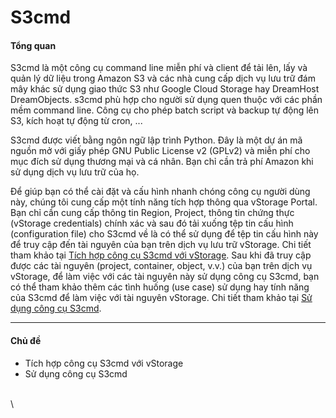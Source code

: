 # S3cmd

#### Tổng quan 

S3cmd là một công cụ command line miễn phí và client để tải lên, lấy và quản lý dữ liệu trong Amazon S3 và các nhà cung cấp dịch vụ lưu trữ đám mây khác sử dụng giao thức S3 như Google Cloud Storage hay DreamHost DreamObjects. s3cmd phù hợp cho người sử dụng quen thuộc với các phần mềm command line. Công cụ cho phép batch script và backup tự động lên S3, kích hoạt tự động từ cron, ...

S3cmd được viết bằng ngôn ngữ lập trình Python. Đây là một dự án mã nguồn mở với giấy phép GNU Public License v2 (GPLv2) và miễn phí cho mục đích sử dụng thương mại và cá nhân. Bạn chỉ cần trả phí Amazon khi sử dụng dịch vụ lưu trữ của họ.

Để giúp bạn có thể cài đặt và cấu hình nhanh chóng công cụ người dùng này, chúng tôi cung cấp một tính năng tích hợp thông qua vStorage Portal. Bạn chỉ cần cung cấp thông tin Region, Project, thông tin chứng thực (vStorage credentials) chính xác và sau đó tải xuống tệp tin cấu hình (configuration file) cho S3cmd về là có thể sử dụng để tệp tin cấu hình này để truy cập đến tài nguyên của bạn trên dịch vụ lưu trữ vStorage. Chi tiết tham khảo tại [Tích hợp công cụ S3cmd với vStorage](https://docs.vngcloud.vn/vng-cloud-document/vn/vstorage/object-storage/vstorage-hcm03/3rd-party-softwares/s3cmd/tich-hop-cong-cu-s3cmd-voi-vstorage).  Sau khi đã truy cập được các tài nguyên (project, container, object, v.v.) của bạn trên dịch vụ vStorage, để làm việc với các tài nguyên này sử dụng công cụ S3cmd, bạn có thể tham khảo thêm các tình huống (use case) sử dụng hay tính năng của S3cmd để làm việc với tài nguyên vStorage. Chi tiết tham khảo tại [Sử dụng công cụ S3cmd](https://docs.vngcloud.vn/vng-cloud-document/vn/vstorage/object-storage/vstorage-hcm03/3rd-party-softwares/s3cmd/su-dung-cong-cu-s3cmd).

***

#### Chủ đề 

* Tích hợp công cụ S3cmd với vStorage
* Sử dụng công cụ S3cmd

\
\
